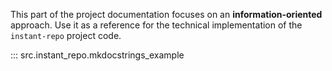 This part of the project documentation focuses on
an **information-oriented** approach. Use it as a
reference for the technical implementation of the
`instant-repo` project code.

::: src.instant_repo.mkdocstrings_example
